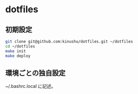 dotfiles
========

## 初期設定

```bash
git clone git@github.com:kinushu/dotfiles.git ~/dotfiles
cd ~/dotfiles
make init
make deploy
```

## 環境ごとの独自設定

~/.bashrc.local
に記述。